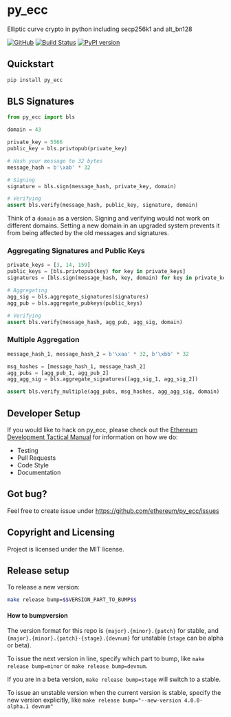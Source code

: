 py_ecc
==========================
Elliptic curve crypto in python including secp256k1 and alt_bn128

[![GitHub](https://img.shields.io/github/license/mashape/apistatus.svg)](https://github.com/ethereum/py_ecc) [![Build Status](https://circleci.com/gh/ethereum/py_ecc.svg?style=shield)](https://circleci.com/gh/ethereum/py_ecc) [![PyPI version](https://badge.fury.io/py/py_ecc.svg)](https://badge.fury.io/py/py_ecc)


## Quickstart
```sh
pip install py_ecc
```

## BLS Signatures

```python
from py_ecc import bls

domain = 43

private_key = 5566
public_key = bls.privtopub(private_key)

# Hash your message to 32 bytes
message_hash = b'\xab' * 32

# Signing
signature = bls.sign(message_hash, private_key, domain)

# Verifying
assert bls.verify(message_hash, public_key, signature, domain)
```

Think of a `domain` as a version. Signing and verifying would not work on different domains. Setting a new domain in an upgraded system prevents it from being affected by the old messages and signatures.

### Aggregating Signatures and Public Keys

```python
private_keys = [3, 14, 159]
public_keys = [bls.privtopub(key) for key in private_keys]
signatures = [bls.sign(message_hash, key, domain) for key in private_keys]

# Aggregating
agg_sig = bls.aggregate_signatures(signatures)
agg_pub = bls.aggregate_pubkeys(public_keys)

# Verifying
assert bls.verify(message_hash, agg_pub, agg_sig, domain)
```

### Multiple Aggregation

```python
message_hash_1, message_hash_2 = b'\xaa' * 32, b'\xbb' * 32

msg_hashes = [message_hash_1, message_hash_2]
agg_pubs = [agg_pub_1, agg_pub_2]
agg_agg_sig = bls.aggregate_signatures([agg_sig_1, agg_sig_2])

assert bls.verify_multiple(agg_pubs, msg_hashes, agg_agg_sig, domain)
```

## Developer Setup

If you would like to hack on py_ecc, please check out the [Ethereum Development Tactical Manual](https://github.com/ethereum/ethereum-dev-tactical-manual) for information on how we do:

- Testing
- Pull Requests
- Code Style
- Documentation

## Got bug?
Feel free to create issue under https://github.com/ethereum/py_ecc/issues


## Copyright and Licensing
Project is licensed under the MIT license.


## Release setup

To release a new version:

```sh
make release bump=$$VERSION_PART_TO_BUMP$$
```

#### How to bumpversion

The version format for this repo is `{major}.{minor}.{patch}` for stable, and
`{major}.{minor}.{patch}-{stage}.{devnum}` for unstable (`stage` can be alpha or beta).

To issue the next version in line, specify which part to bump,
like `make release bump=minor` or `make release bump=devnum`.

If you are in a beta version, `make release bump=stage` will switch to a stable.

To issue an unstable version when the current version is stable, specify the
new version explicitly, like `make release bump="--new-version 4.0.0-alpha.1 devnum"`
